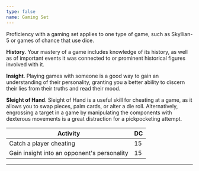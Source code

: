 ```yaml
---
type: false
name: Gaming Set
---
```

Proficiency with a gaming set applies to one type of game, such as Skyllian-5 or games of chance that use dice.

__History__. Your mastery of a game includes knowledge of its history, as well as of important events it was connected
to or prominent historical figures involved with it.

__Insight__. Playing games with someone is a good way to gain an understanding of their personality, granting you a better
ability to discern their lies from their truths and read their mood.


__Sleight of Hand__. Sleight of Hand is a useful skill for cheating at a game, as it allows you to swap pieces, palm cards,
or alter a die roll. Alternatively, engrossing a target in a game by manipulating the components with dexterous
movements is a great distraction for a pickpocketing attempt.

Activity | DC
--- | ---
Catch a player cheating | 15
Gain insight into an opponent's personality	| 15
---
